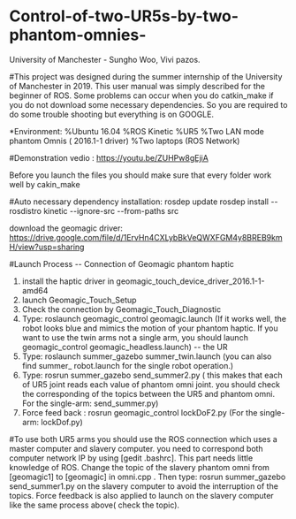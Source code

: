 # Control-of-two-UR5s-by-two-phantom-omnies-

 University of Manchester - Sungho Woo, Vivi pazos.

#This project was designed during the summer internship of the University of Manchester in 2019. This user manual was simply described for the beginner of ROS.  Some problems can occur when you do catkin_make if you do not download some necessary dependencies. So you are required to do some trouble shooting but everything is on GOOGLE. 

*Environment:
%Ubuntu 16.04
%ROS Kinetic 
%UR5 
%Two LAN mode phantom Omnis ( 2016.1-1 driver) 
%Two laptops (ROS Network)

#Demonstration vedio :  https://youtu.be/ZUHPw8gEjiA

Before you launch the files you should make sure that every folder work well by cakin_make

#Auto necessary dependency installation:
rosdep update
rosdep install --rosdistro kinetic --ignore-src --from-paths src

download the geomagic driver:  https://drive.google.com/file/d/1ErvHn4CXLybBkVeQWXFGM4y8BREB9kmH/view?usp=sharing

#Launch Process 
-- Connection of Geomagic phantom haptic
1. install the haptic driver in geomagic_touch_device_driver_2016.1-1-amd64 
2. launch Geomagic_Touch_Setup
3. Check the connection by Geomagic_Touch_Diagnostic
4. Type: roslaunch geomagic_control geomagic.launch  (If it works well, the robot  looks blue and mimics the motion of your phantom haptic. If you want to use the twin arms not a single arm, you should launch geomagic_control geomagic_headless.launch)
-- the UR
5. Type: roslaunch summer_gazebo summer_twin.launch (you can also find summer_ robot.launch for the single robot operation.)
6. Type: rosrun summer_gazebo send_summer2.py ( this makes that each of  UR5 joint reads each value of phantom omni joint.  you should check the corresponding of the topics between the UR5 and phantom omni. For the single-arm: send_summer.py)
7. Force feed back :  rosrun geomagic_control lockDoF2.py (For the single-arm: lockDof.py)

#To use both UR5 arms you should use the ROS connection which uses a master computer and slavery computer.  you need to correspond both computer network IP by using [gedit .bashrc]. This part needs little knowledge of ROS.  Change the topic of the slavery phantom omni from [geomagic1] to [geomagic] in omni.cpp . Then type:  rosrun summer_gazebo send_summer1.py on the slavery computer to avoid the interruption of the topics. Force feedback is also applied to launch on the slavery computer like the same process above( check the topic).



